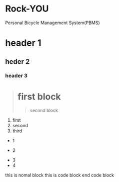 # Rock-YOU
Personal Bicycle Management System(PBMS)

# header 1
## heder 2
### header 3

> # first block
> > second block

1. first
2. second 
3. third

* 1
+ 2
- 3
- 4


this is nomal block
  this is code block
end code block
